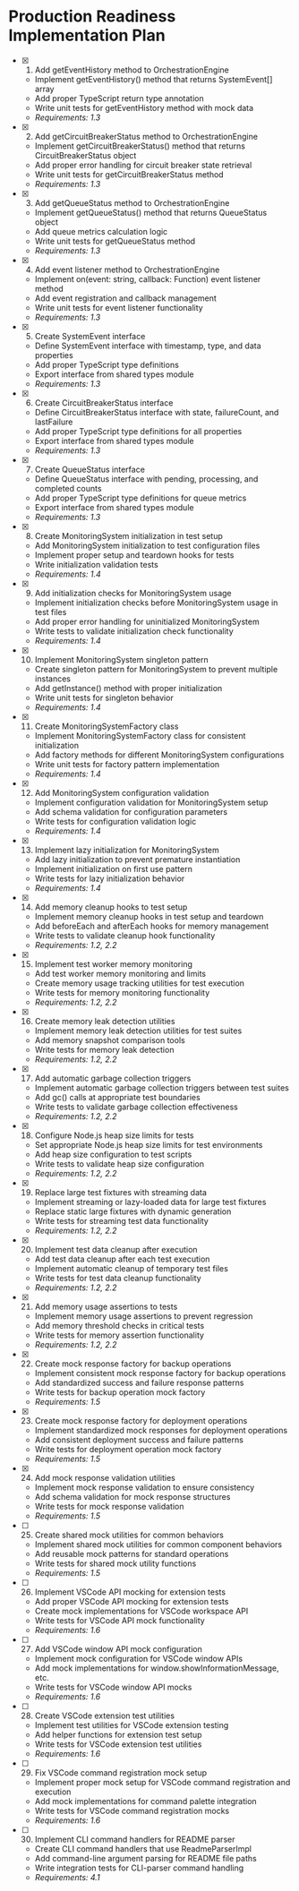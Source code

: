 # Production Readiness Implementation Plan

- [x] 1. Add getEventHistory method to OrchestrationEngine






  - Implement getEventHistory() method that returns SystemEvent[] array
  - Add proper TypeScript return type annotation
  - Write unit tests for getEventHistory method with mock data
  - _Requirements: 1.3_

- [x] 2. Add getCircuitBreakerStatus method to OrchestrationEngine









  - Implement getCircuitBreakerStatus() method that returns CircuitBreakerStatus object
  - Add proper error handling for circuit breaker state retrieval
  - Write unit tests for getCircuitBreakerStatus method
  - _Requirements: 1.3_

- [x] 3. Add getQueueStatus method to OrchestrationEngine





  - Implement getQueueStatus() method that returns QueueStatus object
  - Add queue metrics calculation logic
  - Write unit tests for getQueueStatus method
  - _Requirements: 1.3_

- [x] 4. Add event listener method to OrchestrationEngine





  - Implement on(event: string, callback: Function) event listener method
  - Add event registration and callback management
  - Write unit tests for event listener functionality
  - _Requirements: 1.3_

- [x] 5. Create SystemEvent interface





  - Define SystemEvent interface with timestamp, type, and data properties
  - Add proper TypeScript type definitions
  - Export interface from shared types module
  - _Requirements: 1.3_

- [x] 6. Create CircuitBreakerStatus interface










  - Define CircuitBreakerStatus interface with state, failureCount, and lastFailure
  - Add proper TypeScript type definitions for all properties
  - Export interface from shared types module
  - _Requirements: 1.3_

- [x] 7. Create QueueStatus interface







  - Define QueueStatus interface with pending, processing, and completed counts
  - Add proper TypeScript type definitions for queue metrics
  - Export interface from shared types module
  - _Requirements: 1.3_

- [x] 8. Create MonitoringSystem initialization in test setup





  - Add MonitoringSystem initialization to test configuration files
  - Implement proper setup and teardown hooks for tests
  - Write initialization validation tests
  - _Requirements: 1.4_

- [x] 9. Add initialization checks for MonitoringSystem usage





  - Implement initialization checks before MonitoringSystem usage in test files
  - Add proper error handling for uninitialized MonitoringSystem
  - Write tests to validate initialization check functionality
  - _Requirements: 1.4_

- [x] 10. Implement MonitoringSystem singleton pattern





  - Create singleton pattern for MonitoringSystem to prevent multiple instances
  - Add getInstance() method with proper initialization
  - Write unit tests for singleton behavior
  - _Requirements: 1.4_

- [x] 11. Create MonitoringSystemFactory class





  - Implement MonitoringSystemFactory class for consistent initialization
  - Add factory methods for different MonitoringSystem configurations
  - Write unit tests for factory pattern implementation
  - _Requirements: 1.4_

- [x] 12. Add MonitoringSystem configuration validation





  - Implement configuration validation for MonitoringSystem setup
  - Add schema validation for configuration parameters
  - Write tests for configuration validation logic
  - _Requirements: 1.4_

- [x] 13. Implement lazy initialization for MonitoringSystem




  - Add lazy initialization to prevent premature instantiation
  - Implement initialization on first use pattern
  - Write tests for lazy initialization behavior
  - _Requirements: 1.4_

- [x] 14. Add memory cleanup hooks to test setup




  - Implement memory cleanup hooks in test setup and teardown
  - Add beforeEach and afterEach hooks for memory management
  - Write tests to validate cleanup hook functionality
  - _Requirements: 1.2, 2.2_

- [x] 15. Implement test worker memory monitoring




  - Add test worker memory monitoring and limits
  - Create memory usage tracking utilities for test execution
  - Write tests for memory monitoring functionality
  - _Requirements: 1.2, 2.2_

- [x] 16. Create memory leak detection utilities








  - Implement memory leak detection utilities for test suites
  - Add memory snapshot comparison tools
  - Write tests for memory leak detection
  - _Requirements: 1.2, 2.2_

- [x] 17. Add automatic garbage collection triggers





  - Implement automatic garbage collection triggers between test suites
  - Add gc() calls at appropriate test boundaries
  - Write tests to validate garbage collection effectiveness
  - _Requirements: 1.2, 2.2_

- [x] 18. Configure Node.js heap size limits for tests




  - Set appropriate Node.js heap size limits for test environments
  - Add heap size configuration to test scripts
  - Write tests to validate heap size configuration
  - _Requirements: 1.2, 2.2_

- [x] 19. Replace large test fixtures with streaming data





  - Implement streaming or lazy-loaded data for large test fixtures
  - Replace static large fixtures with dynamic generation
  - Write tests for streaming test data functionality
  - _Requirements: 1.2, 2.2_

- [x] 20. Implement test data cleanup after execution







  - Add test data cleanup after each test execution
  - Implement automatic cleanup of temporary test files
  - Write tests for test data cleanup functionality
  - _Requirements: 1.2, 2.2_

- [x] 21. Add memory usage assertions to tests



  - Implement memory usage assertions to prevent regression
  - Add memory threshold checks in critical tests
  - Write tests for memory assertion functionality
  - _Requirements: 1.2, 2.2_

- [x] 22. Create mock response factory for backup operations





  - Implement consistent mock response factory for backup operations
  - Add standardized success and failure response patterns
  - Write tests for backup operation mock factory
  - _Requirements: 1.5_

- [x] 23. Create mock response factory for deployment operations





  - Implement standardized mock responses for deployment operations
  - Add consistent deployment success and failure patterns
  - Write tests for deployment operation mock factory
  - _Requirements: 1.5_

- [x] 24. Add mock response validation utilities





  - Implement mock response validation to ensure consistency
  - Add schema validation for mock response structures
  - Write tests for mock response validation
  - _Requirements: 1.5_

- [ ] 25. Create shared mock utilities for common behaviors
  - Implement shared mock utilities for common component behaviors
  - Add reusable mock patterns for standard operations
  - Write tests for shared mock utility functions
  - _Requirements: 1.5_

- [ ] 26. Implement VSCode API mocking for extension tests
  - Add proper VSCode API mocking for extension tests
  - Create mock implementations for VSCode workspace API
  - Write tests for VSCode API mock functionality
  - _Requirements: 1.6_

- [ ] 27. Add VSCode window API mock configuration
  - Implement mock configuration for VSCode window APIs
  - Add mock implementations for window.showInformationMessage, etc.
  - Write tests for VSCode window API mocks
  - _Requirements: 1.6_

- [ ] 28. Create VSCode extension test utilities
  - Implement test utilities for VSCode extension testing
  - Add helper functions for extension test setup
  - Write tests for VSCode extension test utilities
  - _Requirements: 1.6_

- [ ] 29. Fix VSCode command registration mock setup
  - Implement proper mock setup for VSCode command registration and execution
  - Add mock implementations for command palette integration
  - Write tests for VSCode command registration mocks
  - _Requirements: 1.6_

- [ ] 30. Implement CLI command handlers for README parser
  - Create CLI command handlers that use ReadmeParserImpl
  - Add command-line argument parsing for README file paths
  - Write integration tests for CLI-parser command handling
  - _Requirements: 4.1_
